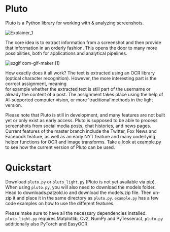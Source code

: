 # Pluto
Pluto is a Python library for working with & analyzing screenshots.

![Explainer_1](https://user-images.githubusercontent.com/60754058/119409979-62be3800-bce8-11eb-9f5c-60d623d065b3.png)

The core idea is to extract information from a screenshot and then provide that information in an orderly fashion. This opens the door to many more possibilities, both for applications and analytical pipelines.

![ezgif com-gif-maker (1)](https://user-images.githubusercontent.com/60754058/129491738-09c28f3e-0b52-49a1-8624-08f0a42bc8cd.gif)

How exactly does it all work? The text is extracted using an OCR library (optical character recognition). However, the more interesting part is the correct assignment, meaning  
for example whether the extracted text is still part of the username or already the content of a post. The assignment takes place using the help of AI-supported computer vision, 
or more 'traditional'methods in the light version.

Please note that Pluto is still in development, and many features are not built yet or only exist as early access. Pluto is supposed to be able to process screenshots from social 
media posts, chat histories, and news pages. Current features of the master branch include the Twitter, Fox News and Facebook feature, as well as an early NYT feature and many 
underlying helper functions for OCR and image transforms. Take a look at example.py to see how the current version of Pluto can be used.

# Quickstart
Download ```pluto.py``` or ```pluto_light.py``` (Pluto is not yet available via pip). When using ```pluto.py```, you will also need to download the models folder. Head to 
downloads.patzold.io and download the models.zip file. Then un-zip it and place it in the same directory as ```pluto.py```. ```example.py``` has a few code examples on how to use 
the different features.

Please make sure to have all the necessary dependencies installed. ```pluto_light.py``` requires Matplotlib, Cv2, NumPy and PyTesseract, ```pluto.py``` additionally also PyTorch 
and EasyOCR.
